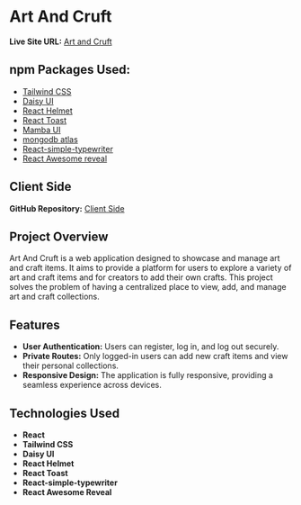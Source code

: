 # Art And Cruft

**Live Site URL:** [Art and Cruft](https://new-artcraft.netlify.app/)

## npm Packages Used:
- [Tailwind CSS](https://tailwindcss.com/)
- [Daisy UI](https://daisyui.com/)
- [React Helmet](https://www.npmjs.com/package/react-helmet)
- [React Toast](https://react-toast.com/)
- [Mamba UI](https://mambaui.com/components)
- [mongodb atlas](https://www.mongodb.com/atlas/database)
- [React-simple-typewriter](https://www.npmjs.com/package/react-simple-typewriter)
- [React Awesome reveal](https://www.npmjs.com/package/react-awesome-reveal)

## Client Side
**GitHub Repository:** [Client Side](https://github.com/saagor16/B9A10-Cline-Side-Art-Cruft)

## Project Overview
Art And Cruft is a web application designed to showcase and manage art and craft items. It aims to provide a platform for users to explore a variety of art and craft items and for creators to add their own crafts. This project solves the problem of having a centralized place to view, add, and manage art and craft collections.

## Features
- **User Authentication:** Users can register, log in, and log out securely.
- **Private Routes:** Only logged-in users can add new craft items and view their personal collections.
- **Responsive Design:** The application is fully responsive, providing a seamless experience across devices.

## Technologies Used
- **React**
- **Tailwind CSS**
- **Daisy UI**
- **React Helmet**
- **React Toast**
- **React-simple-typewriter**
- **React Awesome Reveal**
